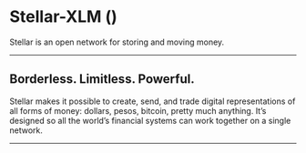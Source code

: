# Stellar-XLM ()
Stellar is an open network for storing and moving money.

-------------------------------------------------------

## Borderless. Limitless. Powerful.
Stellar makes it possible to create, send, and trade digital representations of all forms of money: dollars, pesos, bitcoin, pretty much anything. It’s designed so all the world’s financial systems can work together on a single network.

-------------------------------------------------------
